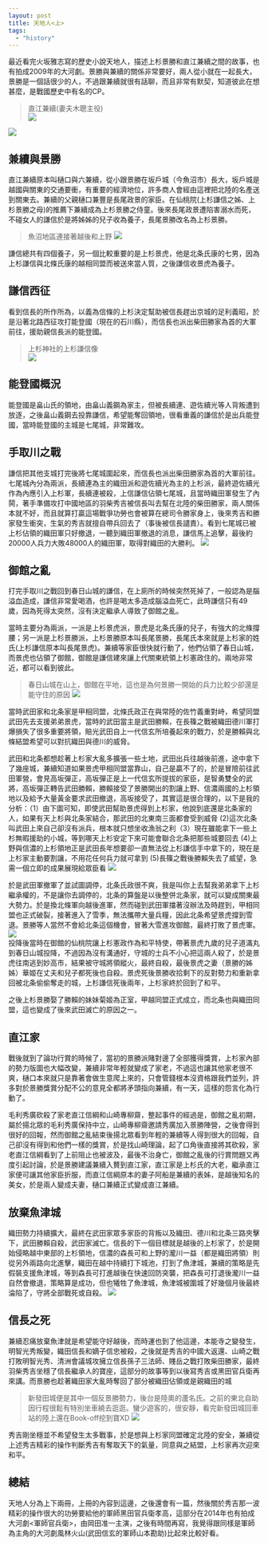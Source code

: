 ```yaml
---
layout: post
title: 天地人<上>
tags: 
  - "history"
---
```

最近看完火坂雅志寫的歷史小說天地人，描述上杉景勝和直江兼續之間的故事，也有拍成2009年的大河劇。景勝與兼續的關係非常要好，兩人從小就在一起長大，景勝是一個話很少的人，不過跟兼續就很有話聊，而且非常有默契，知道彼此在想甚麼，是戰國歷史中有名的CP。

> 直江兼續(妻夫木聰主役)  
![](https://i.imgur.com/KcgODNA.png)

![](https://i.imgur.com/zGsmtpL.jpg)  



## 兼續與景勝

直江兼續原本叫樋口與六兼續，從小跟景勝在坂戶城（今魚沼市）長大，坂戶城是越國與關東的交通要衝，有重要的經濟地位，許多商人會經由這裡把北陸的名產送到關東去。兼續的父親樋口兼豐是長尾政景的家臣。在仙桃院(上杉謙信之姊、上杉景勝之母)的推薦下兼續成為上杉景勝之侍童。後來長尾政景遭陷害溺水而死，不碰女人的謙信於是將姊姊的兒子收為養子，長尾景勝改名為上杉景勝。  
> 魚沼地區連接著越後和上野
> ![](https://i.imgur.com/hWHv6eA.jpg)  

謙信總共有四個養子，另一個比較重要的是上杉景虎，他是北条氏康的七男，因為上杉謙信與北條氏康的越相同盟而被送來當人質，之後謙信收景虎為養子。  

## 謙信西征
看到信長的所作所為，以義為信條的上杉決定幫助被信長趕出京城的足利義昭，於是沿著北路西征攻打能登國（現在的石川縣），而信長也派出柴田勝家為首的大軍前往，援助親信長派的能登國。  
> 上杉神社的上杉謙信像  
![](https://i.imgur.com/xMxZ7hT.jpg)


## 能登國概況
能登國是畠山氏的領地，由畠山義鋼為家主，但被長續連、遊佐續光等人背叛遭到放逐，之後畠山義鋼去投靠謙信，希望能奪回領地，很看重義的謙信於是出兵能登國，當時能登國的主城是七尾城，非常難攻。

## 手取川之戰
謙信把其他支城打完後將七尾城圍起來，而信長也派出柴田勝家為首的大軍前往。七尾城內分為兩派，長續連為主的織田派和遊佐續光為主的上杉派，最終遊佐續光作為內應引入上杉軍，長續連被殺，上信謙信佔領七尾城，且當時織田軍發生了內鬨，著手準備攻打中國地區的羽柴秀吉被信長叫去幫在北陸的柴田勝家，兩人關係本就不好，而且就算打贏這場戰爭功勞也會被算在總司令勝家身上，後來秀吉和勝家發生衝突，生氣的秀吉就擅自帶兵回去了（事後被信長譴責）。看到七尾城已被上杉佔領的織田軍只好撤退，一聽到織田軍撤退的消息，謙信馬上追擊，最後約20000人兵力大敗48000人的織田軍，取得對織田的大勝利。
![](https://i.imgur.com/2xx9q7a.jpg)  

## 御館之亂
打完手取川之戰回到春日山城的謙信，在上廁所的時候突然死掉了，一般認為是腦溢血造成，謙信非常愛喝酒，也許是喝太多造成腦溢血死亡，此時謙信只有49歲，因為死得太突然，沒有決定繼承人導致了御館之亂。

當時主要分為兩派，一派是上杉景虎派，景虎是北条氏康的兒子，有強大的北條撐腰；另一派是上杉景勝派，上杉景勝原本叫長尾景勝，長尾氏本來就是上杉家的姓氏(上杉謙信原本叫長尾景虎)。兼續等家臣很快就行動了，他們佔領了春日山城，而景虎也佔領了御館，御館是謙信建來讓上代關東統領上杉憲政住的。兩地非常近，都可以看到彼此。

> 春日山城在山上，御館在平地，這也是為何景勝一開始的兵力比較少卻還是能守住的原因
![](https://i.imgur.com/o7GISbE.jpg)  

當時武田家和北条家是甲相同盟，北條氏政正在與常陸的佐竹義重對峙，希望同盟武田先去支援弟弟景虎，當時的武田當主是武田勝賴，在長篠之戰被織田德川軍打爆損失了很多重要將領，賠光武田自上一代信玄所培養起來的戰力，於是勝賴與北條結盟希望可以對抗織田與德川的威脅。

武田和北条都想趁著上杉家大亂多擴張一些土地，武田出兵往越後前進，途中拿下了幾座城，兼續知道如果景虎甲相同盟當靠山，自己是贏不了的，於是冒險前往武田軍營，會見高坂彈正，高坂彈正是上一代信玄所提拔的家臣，是智勇雙全的武將，高坂彈正轉告武田勝賴，勝賴接受了景勝開出的割讓上野、信濃兩國的上杉領地以及給予大量黃金要求武田撤退，高坂接受了，其實這是很合理的，以下是我的分析：（1）由下圖可知，即使武田幫助景虎得到上杉家，他說到底還是北条家的人，如果有天上杉與北条家結合，那武田的北東南三面都會受到威脅 (2)這次北条叫武田上來自己卻沒有派兵，根本就只想坐收漁翁之利（3）現在雖能拿下一些上杉無暇援助的小城，等到哪天上杉安定下來可能會聯合北条把那些城要回去 (4)上野與信濃的上杉領地正是武田長年想要卻一直無法從上杉謙信手中拿下的，現在是上杉家主動要割讓，不用花任何兵力就可拿到 (5)長篠之戰後勝賴失去了威望，急需一個立即的成果展現給眾臣看
![](https://i.imgur.com/cEVIIwV.png)  

於是武田軍撤軍了並試圖調停，北条氏政很不爽，我是叫你上去幫我弟弟拿下上杉繼承權的，不是讓你去調停的，北条的算盤是以後整併北条家，就可以變成關東最大勢力。於是換北條軍向越後進軍，然而碰到武田軍擋著沒辦法及時趕到，甲相同盟也正式破裂，接著進入了雪季，無法攜帶大量兵糧，因此北条希望景虎撐到雪退。景勝等人當然不會給北条這個機會，冒著大雪進攻御館，最終打敗了景虎軍。  
![](https://i.imgur.com/FlbgMI8.jpg)  
投降後當時在御館的仙桃院讓上杉憲政作為和平特使，帶著景虎九歲的兒子道滿丸到春日山城投降，不過因為沒有溝通好，守城的士兵不小心把這兩人殺了，於是景虎往南逃到妙高市，結果被守城將領縱火，最終自殺，最後景虎之妻（景勝的姊姊）華姬在丈夫和兒子都死後也自殺。景虎死後景勝收拾剩下的反對勢力和重新拿回被北条偷偷奪走的城，上杉謙信死後兩年，上杉家終於回到了和平。  

之後上杉景勝娶了勝賴的妹妹菊姬為正室，甲越同盟正式成立，而北条也與織田同盟，這也變成了後來武田滅亡的原因之一。

## 直江家
戰後就到了論功行賞的時候了，當初的景勝派賭對邊了全部獲得獎賞，上杉家內部的勢力版圖也大幅改變，兼續非常年輕就變成了家老，不過這也讓其他家老很不爽，樋口本來就只是靠著會做生意爬上來的，只會管錢根本沒資格跟我們並列，許多對於景勝獎賞分配不公的意見全都將矛頭指向兼續，有一天，這樣的怨言化為行動了。  

毛利秀廣砍殺了家老直江信綱和山崎專柳齋，整起事件的經過是，御館之亂初期，屬於揚北眾的毛利秀廣保持中立，山崎專柳齋邀請秀廣加入景勝陣營，之後會得到很好的回報，然而御館之亂結束後揚北眾看到年輕的兼續等人得到很大的回報，自己卻沒有得到和他們一樣的獎賞，於是找山崎理論，起了口角後直接將其砍殺，家老直江信綱看到了上前阻止也被波及，最後不治身亡，御館之亂後的行賞問題又再度引起討論，於是景勝建議兼續入贅到直江家，直江家是上杉氏的大老，繼承直江家便可讓其他家臣折服，而直江信綱原本的妻子阿船是兼續的表姊，是越後知名的美女，於是兩人變成夫妻，樋口兼續正式變成直江兼續。

## 放棄魚津城
織田勢力持續擴大，最終在武田家眾多家臣的背叛以及織田、德川和北条三路夾擊下，武田勝賴自殺，武田家滅亡。信長的下一個目標就是越後的上杉家了，於是開始侵略越中東部的上杉領地，信濃的森長可和上野的瀧川一益（都是織田將領）則從另外兩路向北進擊，織田在越中持續打下城池，打到了魚津城，兼續的策略是先假裝支援魚津城，等到森長可打進越後在快速回防突襲，把森長可打退後瀧川一益自然會撤退，策略算是成功，但也犧牲了魚津城，魚津城被圍城了好幾個月後最終淪陷了，守將全部戰死或自殺。
![](https://i.imgur.com/Eluiicd.jpg)

## 信長之死
兼續忍痛放棄魚津就是希望能守好越後，而時運也到了他這邊，本能寺之變發生，明智光秀叛變，織田信長和嫡子信忠被殺，之後就是秀吉的中國大返還、山崎之戰打敗明智光秀、清洲會議城攻擁立信長孫子三法師、賤岳之戰打敗柴田勝家，最終羽柴秀吉坐穩了信長繼承人的寶座，這部分的故事等到以後寫秀吉或黑田官兵衛再來講。而景勝也趁著織田家大亂時奪回了部分被織田佔領或是親織田的城  

> 新發田城便是其中一個反景勝勢力，後台是陸奧的蘆名氏。之前的東北自助因行程很鬆有特別坐車繞去逛逛。蠻少遊客的，很安靜，看完新發田城回車站的陸上還在Book-off挖到寶XD
![](https://i.imgur.com/IYhD9Ut.jpg)  


秀吉剛坐穩並不希望發生太多戰事，於是想與上杉家同盟確定北陸的安全，兼續從上述秀吉精彩的操作判斷秀吉有奪取天下的氣量，同意與之結盟，上杉家再次迎來和平。

## 總結
天地人分為上下兩冊，上冊的內容到這邊，之後還會有一篇，然後關於秀吉那一波精彩的操作很大的功勞要給他的軍師黑田官兵衛孝高，這部分在2014年也有拍成大河劇<軍師官兵衛>，由岡田准一主演，之後有時間再寫，我覺得跟同樣是軍師為主角的大河劇風林火山(武田信玄的軍師山本勘助)比起來比較好看。


